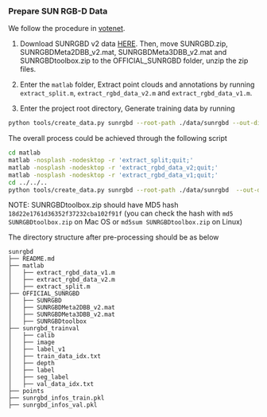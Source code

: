 ### Prepare SUN RGB-D Data
We follow the procedure in [votenet](https://github.com/facebookresearch/votenet/).

1. Download SUNRGBD v2 data [HERE](http://rgbd.cs.princeton.edu/data/). Then, move SUNRGBD.zip, SUNRGBDMeta2DBB_v2.mat, SUNRGBDMeta3DBB_v2.mat and SUNRGBDtoolbox.zip to the OFFICIAL_SUNRGBD folder, unzip the zip files.

2. Enter the `matlab` folder, Extract point clouds and annotations by running `extract_split.m`, `extract_rgbd_data_v2.m` and `extract_rgbd_data_v1.m`.

3. Enter the project root directory, Generate training data by running
```bash
python tools/create_data.py sunrgbd --root-path ./data/sunrgbd --out-dir ./data/sunrgbd --extra-tag sunrgbd
```

The overall process could be achieved through the following script
```bash
cd matlab
matlab -nosplash -nodesktop -r 'extract_split;quit;'
matlab -nosplash -nodesktop -r 'extract_rgbd_data_v2;quit;'
matlab -nosplash -nodesktop -r 'extract_rgbd_data_v1;quit;'
cd ../../..
python tools/create_data.py sunrgbd --root-path ./data/sunrgbd  --out-dir ./data/sunrgbd --extra-tag sunrgbd
```

NOTE: SUNRGBDtoolbox.zip should have MD5 hash `18d22e1761d36352f37232cba102f91f` (you can check the hash with `md5 SUNRGBDtoolbox.zip` on Mac OS or `md5sum SUNRGBDtoolbox.zip` on Linux)

The directory structure after pre-processing should be as below
```
sunrgbd
├── README.md
├── matlab
│   ├── extract_rgbd_data_v1.m
│   ├── extract_rgbd_data_v2.m
│   ├── extract_split.m
├── OFFICIAL_SUNRGBD
│   ├── SUNRGBD
│   ├── SUNRGBDMeta2DBB_v2.mat
│   ├── SUNRGBDMeta3DBB_v2.mat
│   ├── SUNRGBDtoolbox
├── sunrgbd_trainval
│   ├── calib
│   ├── image
│   ├── label_v1
│   ├── train_data_idx.txt
│   ├── depth
│   ├── label
│   ├── seg_label
│   ├── val_data_idx.txt
├── points
├── sunrgbd_infos_train.pkl
├── sunrgbd_infos_val.pkl

```
